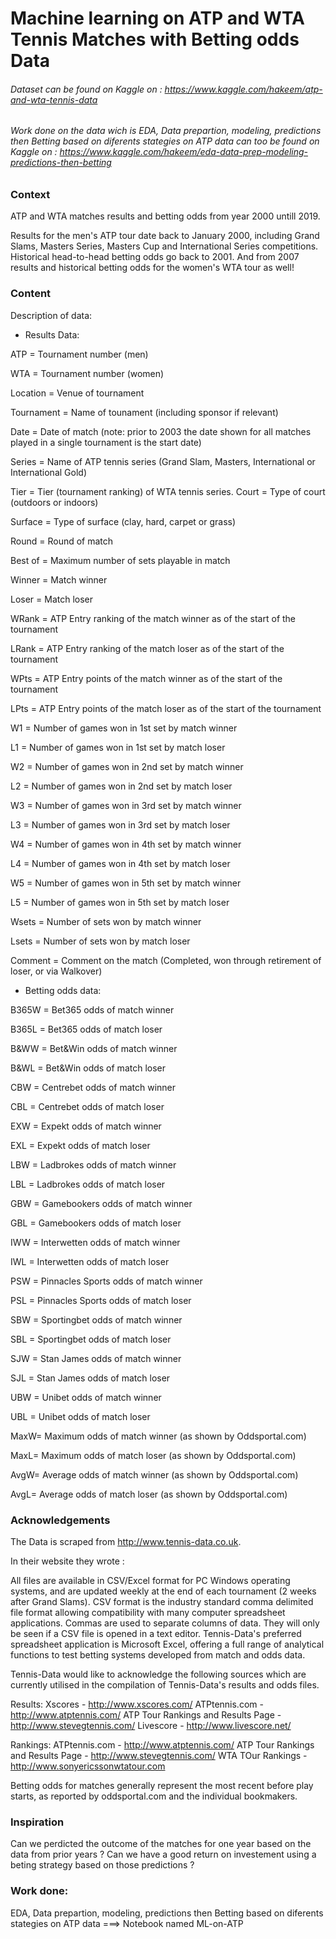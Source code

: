 # Machine learning on ATP and WTA Tennis Matches with Betting odds Data


###### Dataset can be found on Kaggle on : https://www.kaggle.com/hakeem/atp-and-wta-tennis-data

###### Work done on the data wich is EDA, Data prepartion, modeling, predictions then Betting based on diferents stategies on ATP data can too be found on Kaggle on : https://www.kaggle.com/hakeem/eda-data-prep-modeling-predictions-then-betting

### Context

ATP and WTA matches results and betting odds from year 2000 untill 2019.

Results for the men's ATP tour date back to January 2000, including Grand Slams, Masters Series, Masters Cup and International Series competitions. Historical head-to-head betting odds go back to 2001. And from 2007 results and historical betting odds for the women's WTA tour as well!

### Content


Description of data:

-  Results Data:

ATP = Tournament number (men)

WTA = Tournament number (women)

Location = Venue of tournament

Tournament = Name of tounament (including sponsor if relevant)

Date = Date of match (note: prior to 2003 the date shown for all matches played in a single tournament is the start date)

Series = Name of ATP tennis series (Grand Slam, Masters, International or International Gold)

Tier = Tier (tournament ranking) of WTA tennis series.
Court = Type of court (outdoors or indoors)

Surface = Type of surface (clay, hard, carpet or grass)

Round = Round of match

Best of = Maximum number of sets playable in match

Winner = Match winner

Loser = Match loser

WRank = ATP Entry ranking of the match winner as of the start of the tournament

LRank = ATP Entry ranking of the match loser as of the start of the tournament

WPts = ATP Entry points of the match winner as of the start of the tournament

LPts = ATP Entry points of the match loser as of the start of the tournament

W1 = Number of games won in 1st set by match winner

L1 = Number of games won in 1st set by match loser

W2 = Number of games won in 2nd set by match winner

L2 = Number of games won in 2nd set by match loser

W3 = Number of games won in 3rd set by match winner

L3 = Number of games won in 3rd set by match loser

W4 = Number of games won in 4th set by match winner

L4 = Number of games won in 4th set by match loser

W5 = Number of games won in 5th set by match winner

L5 = Number of games won in 5th set by match loser

Wsets = Number of sets won by match winner

Lsets = Number of sets won by match loser

Comment = Comment on the match (Completed, won through retirement of loser, or via Walkover)

- Betting odds data:

B365W = Bet365 odds of match winner

B365L = Bet365 odds of match loser

B&WW = Bet&Win odds of match winner

B&WL = Bet&Win odds of match loser

CBW = Centrebet odds of match winner

CBL = Centrebet odds of match loser

EXW = Expekt odds of match winner

EXL = Expekt odds of match loser

LBW = Ladbrokes odds of match winner

LBL = Ladbrokes odds of match loser

GBW = Gamebookers odds of match winner

GBL = Gamebookers odds of match loser

IWW = Interwetten odds of match winner

IWL = Interwetten odds of match loser

PSW = Pinnacles Sports odds of match winner

PSL = Pinnacles Sports odds of match loser

SBW = Sportingbet odds of match winner

SBL = Sportingbet odds of match loser

SJW = Stan James odds of match winner

SJL = Stan James odds of match loser

UBW = Unibet odds of match winner

UBL = Unibet odds of match loser

MaxW= Maximum odds of match winner (as shown by Oddsportal.com)

MaxL= Maximum odds of match loser (as shown by Oddsportal.com)

AvgW= Average odds of match winner (as shown by Oddsportal.com)

AvgL= Average odds of match loser (as shown by Oddsportal.com)

### Acknowledgements

The Data is scraped from http://www.tennis-data.co.uk.

In their website they wrote : 

All files are available in CSV/Excel format for PC Windows operating systems, and are updated weekly at the end of each tournament (2 weeks after Grand Slams). CSV format is the industry standard comma delimited file format allowing compatibility with many computer spreadsheet applications. Commas are used to separate columns of data. They will only be seen if a CSV file is opened in a text editor. Tennis-Data's preferred spreadsheet application is Microsoft Excel, offering a full range of analytical functions to test betting systems developed from match and odds data.

Tennis-Data would like to acknowledge the following sources which are currently utilised in the compilation of Tennis-Data's results and odds files.

Results:
Xscores - http://www.xscores.com/
ATPtennis.com - http://www.atptennis.com/
ATP Tour Rankings and Results Page - http://www.stevegtennis.com/
Livescore - http://www.livescore.net/

Rankings:
ATPtennis.com - http://www.atptennis.com/
ATP Tour Rankings and Results Page - http://www.stevegtennis.com/
WTA TOur Rankings - http://www.sonyericssonwtatour.com

Betting odds for matches generally represent the most recent before play starts, as reported by oddsportal.com and the individual bookmakers.


### Inspiration

Can we perdicted the outcome of the matches for one year based on the data from prior years ? Can we have a good return on investement using a beting strategy based on those predictions ?

### Work done:

EDA, Data prepartion, modeling, predictions then Betting based on diferents stategies on ATP data ===> Notebook named ML-on-ATP
